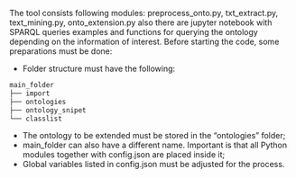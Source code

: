 The tool consists following modules: preprocess_onto.py, txt_extract.py, text_mining.py, onto_extension.py also there are jupyter notebook with SPARQL queries examples and functions for querying the ontology depending on the information of interest. 
Before starting the code, some preparations must be done:
-	Folder structure must have the following:

```bash
main_folder
├── import
├── ontologies
├── ontology_snipet
└── classlist
```
 	
-	The ontology to be extended must be stored in the “ontologies” folder;
-	main_folder can also have a different name. Important is that all Python modules together with config.json are placed inside it;
-	Global variables listed in config.json must be adjusted for the process.
